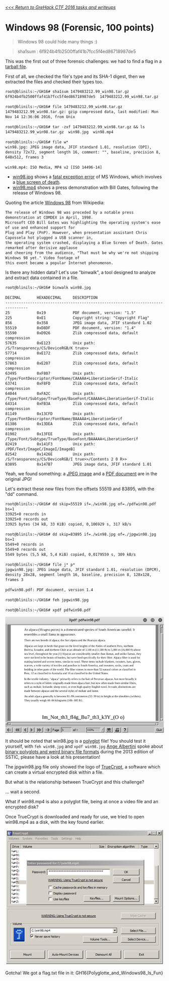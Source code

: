 _[<<< Return to GreHack CTF 2016 tasks and writeups](/CTF-Jeopardy/2016-grehack-ctf)_
# Windows 98 (Forensic, 100 points)

> Windows 98 could hide many things :)

> sha1sum : 6f924b4fb2500ffaf41b7fcc5f4ed86718987de5

This was the first out of three forensic challenges:
we had to find a flag in a [tarball file](files/1479483212.99_win98.tar.gz).

First of all, we checked the file's type and its SHA-1 digest, then we extracted the files and checked their types too.

```console
root@blinils:~/GH16# sha1sum 1479483212.99_win98.tar.gz
6f924b4fb2500ffaf41b7fcc5f4ed86718987de5  1479483212.99_win98.tar.gz

root@blinils:~/GH16# file 1479483212.99_win98.tar.gz
1479483212.99_win98.tar.gz: gzip compressed data, last modified: Mon Nov 14 12:36:06 2016, from Unix

root@blinils:~/GH16# tar -zxf 1479483212.99_win98.tar.gz && ls
1479483212.99_win98.tar.gz  win98.jpg  win98.mp4

root@blinils:~/GH16# file w*
win98.jpg: JPEG image data, JFIF standard 1.01, resolution (DPI),
density 72x72, segment length 16, comment: "", baseline, precision 8, 640x512, frames 3

win98.mp4: ISO Media, MP4 v2 [ISO 14496-14]
```

+ [win98.jpg](images/win98.jpg) shows a [fatal exception error](https://en.wikipedia.org/wiki/Fatal_exception_error)
of MS Windows, which involves a [blue screen of death](https://fr.wikipedia.org/wiki/%C3%89cran_bleu_de_la_mort).
+ [win98.mp4](images/win98.mp4) shows a press demonstration with Bill Gates, following the release of Windows 98.

Quoting the article [Windows 98](https://en.wikipedia.org/w/index.php?title=Windows_98&oldid=756670860) from Wikipedia:

```
The release of Windows 98 was preceded by a notable press demonstration at COMDEX in April, 1998.
Microsoft CEO Bill Gates was highlighting the operating system's ease of use and enhanced support for
Plug and Play (PnP). However, when presentation assistant Chris Capossela hot plugged a USB scanner in,
the operating system crashed, displaying a Blue Screen of Death. Gates remarked after derisive applause
and cheering from the audience, "That must be why we're not shipping Windows 98 yet." Video footage of
this event became a popular Internet phenomenon.
```

Is there any hidden data? Let's use "binwalk", a tool designed to analyze and extract data contained in a file.

```console
root@blinils:~/GH16# binwalk win98.jpg

DECIMAL       HEXADECIMAL     DESCRIPTION
--------------------------------------------------------------------------------
25            0x19            PDF document, version: "1.5"
225           0xE1            Copyright string: "Copyright Flag"
856           0x358           JPEG image data, JFIF standard 1.02
55519         0xD8DF          PDF document, version: "1.4"
55590         0xD926          Zlib compressed data, default compression
57635         0xE123          Unix path: /S/Transparency/CS/DeviceRGB/K true>>
57714         0xE172          Zlib compressed data, default compression
57863         0xE207          Zlib compressed data, default compression
63495         0xF807          Unix path: /Type/FontDescriptor/FontName/CAAAAA+LiberationSerif-Italic
63741         0xF8FD          Zlib compressed data, default compression
64044         0xFA2C          Unix path: /Type/Font/Subtype/TrueType/BaseFont/CAAAAA+LiberationSerif-Italic
64314         0xFB3A          Zlib compressed data, default compression
81149         0x13CFD         Unix path: /Type/FontDescriptor/FontName/BAAAAA+LiberationSerif
81386         0x13DEA         Zlib compressed data, default compression
81902         0x13FEE         Unix path: /Type/Font/Subtype/TrueType/BaseFont/BAAAAA+LiberationSerif
82419         0x141F3         Unix path: /PDF/Text/ImageC/ImageI/ImageB]
82542         0x1426E         Unix path: /S/Transparency/CS/DeviceRGB/I true>>/Contents 2 0 R>>
83895         0x147B7         JPEG image data, JFIF standard 1.01
```

Yeah, we found something: 
a [JPEG image](images/jpgwin98.jpg) and a [PDF document](files/pdfwin98.pdf) are in the original JPG!

Let's extract these new files from the offsets 55519 and 83895, with the "dd" command.

```console
root@blinils:~/GH16# dd skip=55519 if=./win98.jpg of=./pdfwin98.pdf bs=1
33925+0 records in
33925+0 records out
33925 bytes (34 kB, 33 KiB) copied, 0,106929 s, 317 kB/s

root@blinils:~/GH16# dd skip=83895 if=./win98.jpg of=./jpgwin98.jpg bs=1
5549+0 records in
5549+0 records out
5549 bytes (5,5 kB, 5,4 KiB) copied, 0,0179559 s, 309 kB/s

root@blinils:~/GH16# file j* p*
jpgwin98.jpg: JPEG image data, JFIF standard 1.01, resolution (DPCM),
density 28x28, segment length 16, baseline, precision 8, 128x128, frames 3

pdfwin98.pdf: PDF document, version 1.4

root@blinils:~/GH16# feh jpgwin98.jpg

root@blinils:~/GH16# xpdf pdfwin98.pdf
```

![WOW A KEY IN THE PDF!](images/screen-pdfwin98.png)

It should be noted that win98.jpg is a [polyglot](https://en.wikipedia.org/wiki/Polyglot_%28computing%29) file!
You should test it yourself, with `feh win98.jpg` and `xpdf win98.jpg`
[Ange Albertini](https://github.com/corkami) spoke about
[binary polyglots and weird binary file formats](https://www.sstic.org/2013/presentation/polyglottes_binaires_et_implications/)
during the 2013 edition of SSTIC, please have a look at his presentation!

The jpgwin98.jpg file only showed the logo of [TrueCrypt](https://en.wikipedia.org/wiki/TrueCrypt), a software which
can create a virtual encrypted disk within a file.

But what is the relationship between TrueCrypt and this challenge?

... wait a second.

What if win98.mp4 is also a polyglot file, being at once a video file and an encrypted disk?

Once TrueCrypt is downloaded and ready for use, we tried to open win98.mp4 as a disk, with the key found earlier.

![WOW AN ENCRYPTED DISK IN A MP4!](images/truecrypt.png)

Gotcha! We got a flag.txt file in it: GH16{Polyglotte_and_Windows98_Is_Fun}

